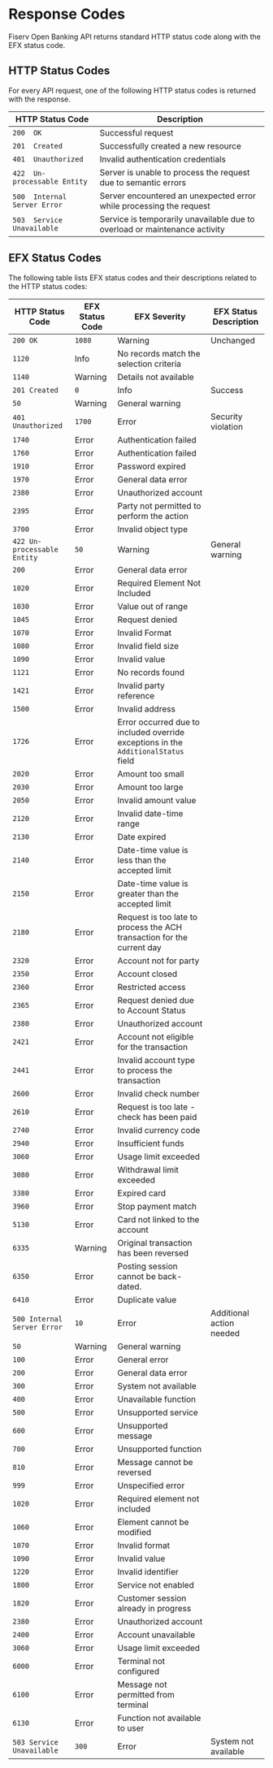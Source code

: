 # Response Codes

Fiserv Open Banking API returns standard HTTP status code along with the EFX status code.

## HTTP Status Codes

For every API request, one of the following HTTP status codes is returned with the response.

| HTTP Status Code          | Description   |
|-------------------|-----------|
| `200  OK `      | Successful request   |
| `201  Created `     | Successfully created a new resource     |
| `401  Unauthorized` | Invalid authentication credentials  |
| `422  Un-processable Entity`  | Server is unable to process the request due to semantic errors |
| `500  Internal Server Error ` | Server encountered an unexpected error while processing the request  |
| `503  Service Unavailable  `        | Service is temporarily unavailable due to overload or maintenance activity    |

## EFX Status Codes

The following table lists EFX status codes and their descriptions related to the HTTP status codes:

| HTTP Status Code            | EFX Status Code | EFX Severity                                                                       | EFX Status Description   |
|-----------------------------|-----------------|------------------------------------------------------------------------------------|--------------------------|
| `200 OK`                    | `1080`          | Warning                                                                            | Unchanged                |
| `1120`                      | Info            | No records match the selection criteria                                            |
| `1140`                      | Warning         | Details not available                                                              |
| `201 Created`               | `0`             | Info                                                                               | Success                  |
| `50`                        | Warning         | General warning                                                                    |
| `401 Unauthorized`          | `1700`          | Error                                                                              | Security violation       |
| `1740`                      | Error           | Authentication failed                                                              |
| `1760`                      | Error           | Authentication failed                                                              |
| `1910`                      | Error           | Password expired                                                                   |
| `1970`                      | Error           | General data error                                                                 |
| `2380`                      | Error           | Unauthorized account                                                               |
| `2395`                      | Error           | Party not permitted to perform the action                                          |
| `3700`                      | Error           | Invalid object type                                                                |
| `422 Un-processable Entity` | `50`            | Warning                                                                            | General warning          |
| `200`                       | Error           | General data error                                                                 |
| `1020`                      | Error           | Required Element Not Included                                                      |
| `1030`                      | Error           | Value out of range                                                                 |
| `1045`                      | Error           | Request denied                                                                     |
| `1070`                      | Error           | Invalid Format                                                                     |
| `1080`                      | Error           | Invalid field size                                                                 |
| `1090`                      | Error           | Invalid value                                                                      |
| `1121`                      | Error           | No records found                                                                   |
| `1421`                      | Error           | Invalid party reference                                                            |
| `1500`                      | Error           | Invalid address                                                                    |
| `1726`                      | Error           | Error occurred due to included override exceptions in the `AdditionalStatus` field |
| `2020`                      | Error           | Amount too small                                                                   |
| `2030`                      | Error           | Amount too large                                                                   |
| `2050`                      | Error           | Invalid amount value                                                               |
| `2120`                      | Error           | Invalid date-time range                                                            |
| `2130`                      | Error           | Date expired                                                                       |
| `2140`                      | Error           | Date-time value is less than the accepted limit                                    |
| `2150`                      | Error           | Date-time value is greater than the accepted limit                                 |
| `2180`                      | Error           | Request is too late to process the ACH transaction for the current day             |
| `2320`                      | Error           | Account not for party                                                              |
| `2350`                      | Error           | Account closed                                                                     |
| `2360`                      | Error           | Restricted access                                                                  |
| `2365`                      | Error           | Request denied due to Account Status                                               |
| `2380`                      | Error           | Unauthorized account                                                               |
| `2421`                      | Error           | Account not eligible for the transaction                                           |
| `2441`                      | Error           | Invalid account type to process the transaction                                    |
| `2600`                      | Error           | Invalid check number                                                               |
| `2610`                      | Error           | Request is too late - check has been paid                                          |
| `2740`                      | Error           | Invalid currency code                                                              |
| `2940`                      | Error           | Insufficient funds                                                                 |
| `3060`                      | Error           | Usage limit exceeded                                                               |
| `3080`                      | Error           | Withdrawal limit exceeded                                                          |
| `3380`                      | Error           | Expired card                                                                       |
| `3960`                      | Error           | Stop payment match                                                                 |
| `5130`                      | Error           | Card not linked to the account                                                     |
| `6335`                      | Warning         | Original transaction has been reversed                                             |
| `6350`                      | Error           | Posting session cannot be back-dated.                                              |
| `6410`                      | Error           | Duplicate value                                                                    |
| `500 Internal Server Error` | `10`            | Error                                                                              | Additional action needed |
| `50`                        | Warning         | General warning                                                                    |
| `100`                       | Error           | General error                                                                      |
| `200`                       | Error           | General data error                                                                 |
| `300`                       | Error           | System not available                                                               |
| `400`                       | Error           | Unavailable function                                                               |
| `500`                       | Error           | Unsupported service                                                                |
| `600`                       | Error           | Unsupported message                                                                |
| `700`                       | Error           | Unsupported function                                                               |
| `810`                       | Error           | Message cannot be reversed                                                         |
| `999`                       | Error           | Unspecified error                                                                  |
| `1020`                      | Error           | Required element not included                                                      |
| `1060`                      | Error           | Element cannot be modified                                                         |
| `1070`                      | Error           | Invalid format                                                                     |
| `1090`                      | Error           | Invalid value                                                                      |
| `1220`                      | Error           | Invalid identifier                                                                 |
| `1800`                      | Error           | Service not enabled                                                                |
| `1820`                      | Error           | Customer session already in progress                                               |
| `2380`                      | Error           | Unauthorized account                                                               |
| `2400`                      | Error           | Account unavailable                                                                |
| `3060`                      | Error           | Usage limit exceeded                                                               |
| `6000`                      | Error           | Terminal not configured                                                            |
| `6100`                      | Error           | Message not permitted from terminal                                                |
| `6130`                      | Error           | Function not available to user                                                     |
| `503 Service Unavailable`   | `300`           | Error                                                                              | System not available     |
